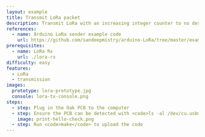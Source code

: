 ```yaml
---
layout: example
title: Transmit LoRa packet
description: Transmit LoRa with an increasing integer counter to no destination address
references:
  - name: Arduino LoRa sender example code
    url: https://github.com/sandeepmistry/arduino-LoRa/tree/master/examples/LoRaSender
prerequisites:
  - name: LoRa Rx
    url: ./lora-rx
difficulty: easy
features:
  - LoRa
  - transmission
images:
  prototype: lora-prototype.jpg
  console: lora-tx-console.png
steps:
  - step: Plug in the Oak PCB to the computer
  - step: Ensure the PCB can be detected with <code>ls -al /dev/cu.usbmodem</code> and <code>arduino-cli board list</code>
    image: print-hello-check.png
  - step: Run <code>make</code> to upload the code
---
```

